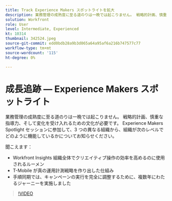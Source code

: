 ```yaml
---
title: Track Experience Makers スポットライトを拡大
description: 業務管理の成熟度に至る道のりは一晩では起こりません。 戦略的計画、慎重な指導力、そして変化を受け入れるための文化が必要です。
solution: Workfront
role: User
level: Intermediate, Experienced
kt: 10314
thumbnail: 342524.jpeg
source-git-commit: edd0bdb28a9b3d065a64a95af6a216b747577c77
workflow-type: tm+mt
source-wordcount: '115'
ht-degree: 0%

---
```


# 成長追跡 — Experience Makers スポットライト

業務管理の成熟度に至る道のりは一晩では起こりません。 戦略的計画、慎重な指導力、そして変化を受け入れるための文化が必要です。 Experience Makers Spotlight セッションに参加して、3 つの異なる組織から、組織が次のレベルでどのように機能しているかについてお知らせください。

聞こえます：

* Workfront Insights 組織全体でクリエイティブ操作の効率を高めるのに使用されるルーメン
* T-Mobile が真の運用計測戦略を作り出した仕組み
* 手順同期では、キャンペーンの実行を完全に調整するために、複数年にわたるジャーニーを実施しました

>[!VIDEO](https://video.tv.adobe.com/v/342524/?quality=12&learn=on)
